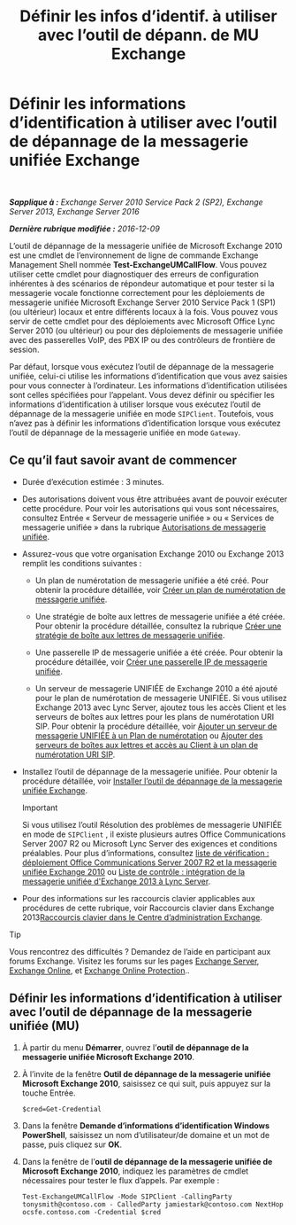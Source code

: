 ﻿---
title: 'Définir les infos d’identif. à utiliser avec l’outil de dépann. de MU Exchange'
TOCTitle: Définir les informations d’identification à utiliser avec l’outil de dépannage de la messagerie unifiée Exchange
ms:assetid: 542b7718-9345-40cc-bcb2-e307e70a1fa2
ms:mtpsurl: https://technet.microsoft.com/fr-fr/library/Ff630916(v=EXCHG.150)
ms:contentKeyID: 56269366
ms.date: 05/23/2018
mtps_version: v=EXCHG.150
ms.translationtype: MT
---

# Définir les informations d’identification à utiliser avec l’outil de dépannage de la messagerie unifiée Exchange

 

_**Sapplique à :** Exchange Server 2010 Service Pack 2 (SP2), Exchange Server 2013, Exchange Server 2016_

_**Dernière rubrique modifiée :** 2016-12-09_

L’outil de dépannage de la messagerie unifiée de Microsoft Exchange 2010 est une cmdlet de l’environnement de ligne de commande Exchange Management Shell nommée **Test-ExchangeUMCallFlow**. Vous pouvez utiliser cette cmdlet pour diagnostiquer des erreurs de configuration inhérentes à des scénarios de répondeur automatique et pour tester si la messagerie vocale fonctionne correctement pour les déploiements de messagerie unifiée Microsoft Exchange Server 2010 Service Pack 1 (SP1) (ou ultérieur) locaux et entre différents locaux à la fois. Vous pouvez vous servir de cette cmdlet pour des déploiements avec Microsoft Office Lync Server 2010 (ou ultérieur) ou pour des déploiements de messagerie unifiée avec des passerelles VoIP, des PBX IP ou des contrôleurs de frontière de session.

Par défaut, lorsque vous exécutez l’outil de dépannage de la messagerie unifiée, celui-ci utilise les informations d’identification que vous avez saisies pour vous connecter à l’ordinateur. Les informations d’identification utilisées sont celles spécifiées pour l’appelant. Vous devez définir ou spécifier les informations d’identification à utiliser lorsque vous exécutez l’outil de dépannage de la messagerie unifiée en mode `SIPClient`. Toutefois, vous n’avez pas à définir les informations d’identification lorsque vous exécutez l’outil de dépannage de la messagerie unifiée en mode `Gateway`.

## Ce qu’il faut savoir avant de commencer

  - Durée d’exécution estimée : 3 minutes.

  - Des autorisations doivent vous être attribuées avant de pouvoir exécuter cette procédure. Pour voir les autorisations qui vous sont nécessaires, consultez Entrée « Serveur de messagerie unifiée » ou « Services de messagerie unifiée » dans la rubrique [Autorisations de messagerie unifiée](unified-messaging-permissions-exchange-2013-help.md).

  - Assurez-vous que votre organisation Exchange 2010 ou Exchange 2013 remplit les conditions suivantes :
    
      - Un plan de numérotation de messagerie unifiée a été créé. Pour obtenir la procédure détaillée, voir [Créer un plan de numérotation de messagerie unifiée](https://docs.microsoft.com/fr-fr/exchange/voice-mail-unified-messaging/connect-voice-mail-system/create-um-dial-plan).
    
      - Une stratégie de boîte aux lettres de messagerie unifiée a été créée. Pour obtenir la procédure détaillée, consultez la rubrique [Créer une stratégie de boîte aux lettres de messagerie unifiée](https://docs.microsoft.com/fr-fr/exchange/voice-mail-unified-messaging/set-up-voice-mail/create-um-mailbox-policy).
    
      - Une passerelle IP de messagerie unifiée a été créée. Pour obtenir la procédure détaillée, voir [Créer une passerelle IP de messagerie unifiée](https://docs.microsoft.com/fr-fr/exchange/voice-mail-unified-messaging/connect-voice-mail-system/create-um-ip-gateway).
    
      - Un serveur de messagerie UNIFIÉE de Exchange 2010 a été ajouté pour le plan de numérotation de messagerie UNIFIÉE. Si vous utilisez Exchange 2013 avec Lync Server, ajoutez tous les accès Client et les serveurs de boîtes aux lettres pour les plans de numérotation URI SIP. Pour obtenir la procédure détaillée, voir [Ajouter un serveur de messagerie UNIFIÉE à un Plan de numérotation](https://go.microsoft.com/fwlink/p/?linkid=313051) ou [Ajouter des serveurs de boîtes aux lettres et accès au Client à un plan de numérotation URI SIP](add-mailbox-and-client-access-servers-to-a-sip-uri-dial-plan-exchange-2013-help.md).

  - Installez l’outil de dépannage de la messagerie unifiée. Pour obtenir la procédure détaillée, voir [Installer l’outil de dépannage de la messagerie unifiée Exchange](install-the-exchange-um-troubleshooting-tool-exchange-2013-help.md).
    
    > [!IMPORTANT]
    > Si vous utilisez l’outil Résolution des problèmes de messagerie UNIFIÉE en mode de <code>SIPClient</code> , il existe plusieurs autres Office Communications Server 2007 R2 ou Microsoft Lync Server des exigences et conditions préalables. Pour plus d’informations, consultez <a href="https://go.microsoft.com/fwlink/p/?linkid=311961">liste de vérification : déploiement Office Communications Server 2007 R2 et la messagerie unifiée Exchange 2010</a> ou <a href="checklist-integrate-exchange-2013-um-with-lync-server-exchange-2013-help.md">Liste de contrôle : intégration de la messagerie unifiée d'Exchange 2013 à Lync Server</a>.


  - Pour des informations sur les raccourcis clavier applicables aux procédures de cette rubrique, voir Raccourcis clavier dans Exchange 2013[Raccourcis clavier dans le Centre d’administration Exchange](keyboard-shortcuts-in-the-exchange-admin-center-exchange-online-protection-help.md).

> [!TIP]
> Vous rencontrez des difficultés ? Demandez de l’aide en participant aux forums Exchange. Visitez les forums sur les pages <a href="https://go.microsoft.com/fwlink/p/?linkid=60612">Exchange Server</a>, <a href="https://go.microsoft.com/fwlink/p/?linkid=267542">Exchange Online</a>, et <a href="https://go.microsoft.com/fwlink/p/?linkid=285351">Exchange Online Protection</a>..


## Définir les informations d’identification à utiliser avec l’outil de dépannage de la messagerie unifiée (MU)

1.  À partir du menu **Démarrer**, ouvrez l’**outil de dépannage de la messagerie unifiée Microsoft Exchange 2010**.

2.  À l’invite de la fenêtre **Outil de dépannage de la messagerie unifiée Microsoft Exchange 2010**, saisissez ce qui suit, puis appuyez sur la touche Entrée.
    
        $cred=Get-Credential

3.  Dans la fenêtre **Demande d’informations d’identification Windows PowerShell**, saisissez un nom d’utilisateur/de domaine et un mot de passe, puis cliquez sur **OK**.

4.  Dans la fenêtre de l’**outil de dépannage de la messagerie unifiée de Microsoft Exchange 2010**, indiquez les paramètres de cmdlet nécessaires pour tester le flux d’appels. Par exemple :
    
        Test-ExchangeUMCallFlow -Mode SIPClient -CallingParty tonysmith@contoso.com - CalledParty jamiestark@contoso.com NextHop ocsfe.contoso.com -Credential $cred

